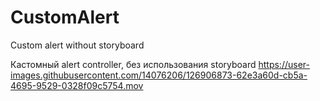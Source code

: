# CustomAlert
Custom alert without storyboard

Кастомный alert controller, без использования storyboard
https://user-images.githubusercontent.com/14076206/126906873-62e3a60d-cb5a-4695-9529-0328f09c5754.mov

